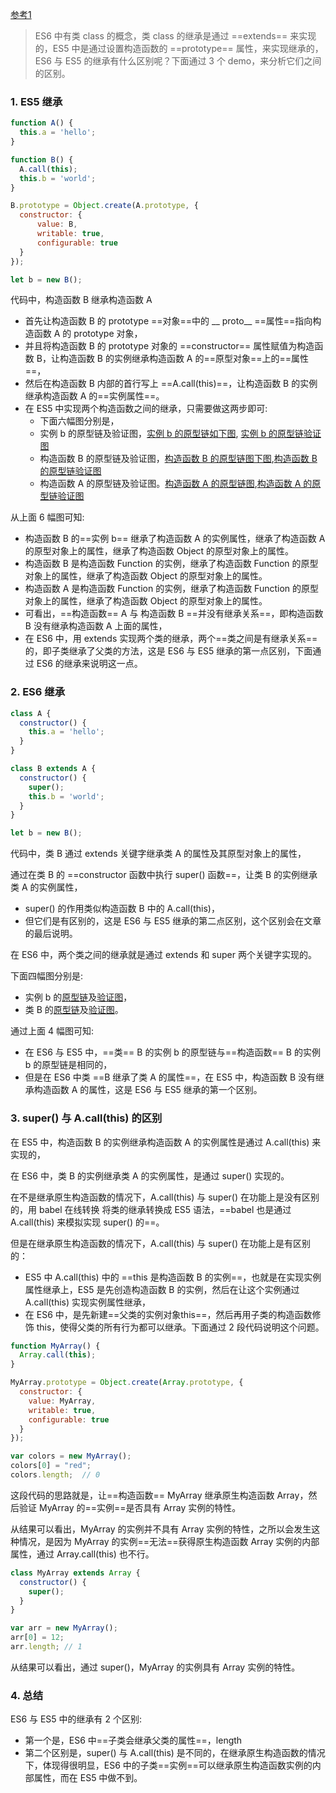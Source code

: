 [参考1](https://juejin.im/post/6844903924015120397)

> ES6 中有类 class 的概念，类 class 的继承是通过 ==extends== 来实现的，ES5 中是通过设置构造函数的 ==prototype== 属性，来实现继承的，ES6 与 ES5 的继承有什么区别呢？下面通过 3 个 demo，来分析它们之间的区别。

### 1. ES5 继承

```js
function A() {
  this.a = 'hello';
}

function B() {
  A.call(this);
  this.b = 'world';
}

B.prototype = Object.create(A.prototype, {
  constructor: { 
      value: B, 
      writable: true, 
      configurable: true 
  }
});

let b = new B();

```
代码中，构造函数 B 继承构造函数 A
- 首先让构造函数 B 的 prototype ==对象==中的 __ proto__ ==属性==指向构造函数 A 的 prototype 对象，
- 并且将构造函数 B 的 prototype 对象的 ==constructor== 属性赋值为构造函数 B，让构造函数 B 的实例继承构造函数 A 的==原型对象==上的==属性==，
- 然后在构造函数 B 内部的首行写上 ==A.call(this)==，让构造函数 B 的实例继承构造函数 A 的==实例属性==。
- 在 ES5 中实现两个构造函数之间的继承，只需要做这两步即可:
    - 下面六幅图分别是，
    - 实例 b 的原型链及验证图，[实例 b 的原型链如下图](https://user-gold-cdn.xitu.io/2019/8/25/16cc75d62ddf654f?imageView2/0/w/1280/h/960/format/webp/ignore-error/1), [实例 b 的原型链验证图](https://user-gold-cdn.xitu.io/2019/8/25/16cc762ea55ad425?imageView2/0/w/1280/h/960/format/webp/ignore-error/1)
    - 构造函数 B 的原型链及验证图，[构造函数 B 的原型链图下图](https://user-gold-cdn.xitu.io/2019/8/25/16cc76f3f2a7798e?imageView2/0/w/1280/h/960/format/webp/ignore-error/1),[构造函数 B 的原型链验证图](https://user-gold-cdn.xitu.io/2019/8/25/16cc7754b6039dcc?imageView2/0/w/1280/h/960/format/webp/ignore-error/1)
    - 构造函数 A 的原型链及验证图。[构造函数 A 的原型链图](https://user-gold-cdn.xitu.io/2019/8/25/16cc777598133562?imageView2/0/w/1280/h/960/format/webp/ignore-error/1),[构造函数 A 的原型链验证图](https://user-gold-cdn.xitu.io/2019/8/25/16cc77c188efc13a?imageView2/0/w/1280/h/960/format/webp/ignore-error/1)


从上面 6 幅图可知:
- 构造函数 B 的==实例 b== 继承了构造函数 A 的实例属性，继承了构造函数 A 的原型对象上的属性，继承了构造函数 Object 的原型对象上的属性。
- 构造函数 B 是构造函数 Function 的实例，继承了构造函数 Function 的原型对象上的属性，继承了构造函数 Object 的原型对象上的属性。 
- 构造函数 A 是构造函数 Function 的实例，继承了构造函数 Function 的原型对象上的属性，继承了构造函数 Object 的原型对象上的属性。
- 可看出，==构造函数== A 与 构造函数 B ==并没有继承关系==，即构造函数 B 没有继承构造函数 A 上面的属性，
- 在 ES6 中，用 extends 实现两个类的继承，两个==类之间是有继承关系==的，即子类继承了父类的方法，这是 ES6 与 ES5 继承的第一点区别，下面通过 ES6 的继承来说明这一点。

### 2. ES6 继承

```js
class A {
  constructor() {
    this.a = 'hello';
  }
}

class B extends A {
  constructor() {
	super();
	this.b = 'world';
  }
}

let b = new B();

```
代码中，类 B 通过 extends 关键字继承类 A 的属性及其原型对象上的属性，

通过在类 B 的 ==constructor 函数中执行 super() 函数==，让类 B 的实例继承类 A 的实例属性，
- super() 的作用类似构造函数 B 中的 A.call(this)，
- 但它们是有区别的，这是 ES6 与 ES5 继承的第二点区别，这个区别会在文章的最后说明。

在 ES6 中，两个类之间的继承就是通过 extends 和 super 两个关键字实现的。

下面四幅图分别是:
- 实例 b 的[原型链](https://user-gold-cdn.xitu.io/2019/8/25/16cc75d62ddf654f?imageView2/0/w/1280/h/960/format/webp/ignore-error/1)及[验证图](https://user-gold-cdn.xitu.io/2019/8/25/16cc7c7f06ea1dc7?imageView2/0/w/1280/h/960/format/webp/ignore-error/1)，
- 类 B 的[原型链](https://user-gold-cdn.xitu.io/2019/8/25/16cc7d27f649c562?imageView2/0/w/1280/h/960/format/webp/ignore-error/1)及[验证图](https://user-gold-cdn.xitu.io/2019/8/25/16cc7d3cda49f55c?imageView2/0/w/1280/h/960/format/webp/ignore-error/1)。

通过上面 4 幅图可知:
- 在 ES6 与 ES5 中，==类== B 的实例 b 的原型链与==构造函数== B 的实例 b 的原型链是相同的，
- 但是在 ES6 中类 ==B 继承了类 A 的属性==，在 ES5 中，构造函数 B 没有继承构造函数 A 的属性，这是 ES6 与 ES5 继承的第一个区别。


### 3. super() 与 A.call(this) 的区别
在 ES5 中，构造函数 B 的实例继承构造函数 A 的实例属性是通过 A.call(this) 来实现的，

在 ES6 中，类 B 的实例继承类 A 的实例属性，是通过 super() 实现的。

在不是继承原生构造函数的情况下，A.call(this) 与 super() 在功能上是没有区别的，用 babel 在线转换 将类的继承转换成 ES5 语法，==babel 也是通过 A.call(this) 来模拟实现 super() 的==。

但是在继承原生构造函数的情况下，A.call(this) 与 super() 在功能上是有区别的：
- ES5 中 A.call(this) 中的 ==this 是构造函数 B 的实例==，也就是在实现实例属性继承上，ES5 是先创造构造函数 B 的实例，然后在让这个实例通过 A.call(this) 实现实例属性继承，
- 在 ES6 中，是先新建==父类的实例对象this==，然后再用子类的构造函数修饰 this，使得父类的所有行为都可以继承。下面通过 2 段代码说明这个问题。

```js
function MyArray() {
  Array.call(this);
}

MyArray.prototype = Object.create(Array.prototype, {
  constructor: {
    value: MyArray,
    writable: true,
    configurable: true
  }
});

var colors = new MyArray();
colors[0] = "red";
colors.length;  // 0

```
这段代码的思路就是，让==构造函数== MyArray 继承原生构造函数 Array，然后验证 MyArray 的==实例==是否具有 Array 实例的特性。

从结果可以看出，MyArray 的实例并不具有 Array 实例的特性，之所以会发生这种情况，是因为 MyArray 的实例==无法==获得原生构造函数 Array 实例的内部属性，通过 Array.call(this) 也不行。


```js
class MyArray extends Array {
  constructor() {
    super();
  }
}

var arr = new MyArray();
arr[0] = 12;
arr.length; // 1

```
从结果可以看出，通过 super()，MyArray 的实例具有 Array 实例的特性。

### 4. 总结
ES6 与 ES5 中的继承有 2 个区别:
- 第一个是，ES6 中==子类会继承父类的属性==，length
- 第二个区别是，super() 与 A.call(this) 是不同的，在继承原生构造函数的情况下，体现得很明显，ES6 中的子类==实例==可以继承原生构造函数实例的内部属性，而在 ES5 中做不到。




